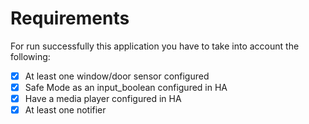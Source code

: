 # Requirements
For run successfully this application you have to take into account the following:

* [x] At least one window/door sensor configured
* [x] Safe Mode as an input_boolean configured in HA
* [x] Have a media player configured in HA
* [x] At least one notifier